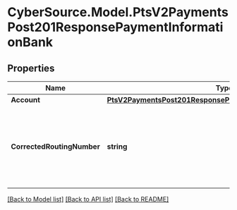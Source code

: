 # CyberSource.Model.PtsV2PaymentsPost201ResponsePaymentInformationBank
## Properties

Name | Type | Description | Notes
------------ | ------------- | ------------- | -------------
**Account** | [**PtsV2PaymentsPost201ResponsePaymentInformationBankAccount**](PtsV2PaymentsPost201ResponsePaymentInformationBankAccount.md) |  | [optional] 
**CorrectedRoutingNumber** | **string** | Corrected account number from the ACH verification service.  For details, see &#x60;ecp_debit_corrected_routing_number&#x60; or &#x60;ecp_credit_corrected_routing_number&#x60; reply field descriptions in the [Electronic Check Services Using the SCMP API Guide.](https://apps.cybersource.com/library/documentation/dev_guides/EChecks_SCMP_API/html/)  | [optional] 

[[Back to Model list]](../README.md#documentation-for-models) [[Back to API list]](../README.md#documentation-for-api-endpoints) [[Back to README]](../README.md)

